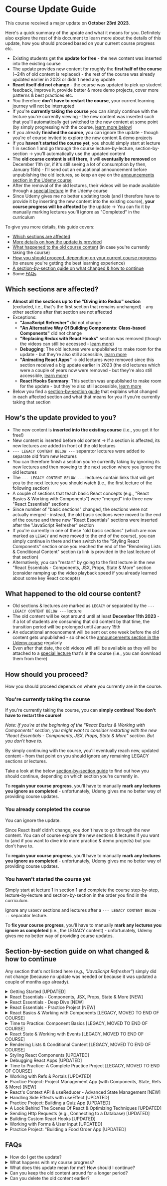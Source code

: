 # Course Update Guide

This course received a major update on **October 23rd 2023**.

Here's a quick summary of the update and what it means for you. Definitely also explore the rest of this document to learn more about the details of this update, how you should proceed based on your current course progress etc.

- Existing students get the **update for free** - the new content was inserted into the existing course
- The update provides new content for roughly the **first half of the course** (~24h of old content is replaced) - the rest of the course was already updated earlier in 2023 or didn't need any update
- **React itself did not change** - the course was updated to pick up student feedback, improve it, provide better & more demo projects, cover more patterns & best practices etc.
- You therefore **don't have to restart the course**, your current learning journey will not be interrupted
- If you're **currently taking the course** you can simply continue with the lecture you're currently viewing - the new content was inserted such that you'll automatically get switched to the new content at some point (by simply progressing with the course, [learn more below](#youre-currently-taking-the-course))
- If you already **finished the course**, you can ignore the update - though you're of course invited to explore the new content & demo projects
- If you **haven't started the course yet**, you should simply start at lecture 1 in section 1 and go through the course lecture-by-lecture, section-by-section → you'll automatically use the updated content
- The **old course content is still there**, it will **eventually be removed** on December 11th (or, if it's still seeing a lot of consumption by then, January 15th) - I'll send out an educational announcement before unpublishing the old lectures, so keep an eye on the [announcements section in the Udemy course](https://www.udemy.com/course/react-the-complete-guide-incl-redux/learn/lecture/25888820#announcements)
- After the removal of the old lectures, their videos will be made available through a [special lecture](https://www.udemy.com/course/react-the-complete-guide-incl-redux/learn/lecture/25764404#announcements) in the Udemy course
- Since Udemy gives me no better updating tools (and I therefore have to provide it by inserting the new content into the existing course), **your course progress will be affected** by the update → You can fix it by manually marking lectures you'll ignore as "Completed" in the curriculum

To give you more details, this guide covers:
- [Which sections are affected](#which-sections-are-affected)
- [More details on how the update is provided](#hows-the-update-provided-to-you)
- [What happened to the old course content](#what-happened-to-the-old-course-content) (in case you're currently taking the course)
- [How you should proceed, depending on your current course progress](#how-should-you-proceed) (to ensure you're getting the best learning experience)
- [A section-by-section guide on what changed & how to continue](#section-by-section-guide-on-what-changed--how-to-continue)
- Some [FAQs](#faqs)

## Which sections are affected?

- **Almost all the sections up to the "Diving into Redux" section** (excluded, i.e., that's the first section that remains unchanged) - any other sections after that section are not affected
- Exceptions:
  - **"JavaScript Refresher"** did not change
  - **"An Alternative Way Of Building Components: Class-based Components"** did not change
  - **"Replacing Redux with React Hooks"** section was removed (though the videos can still be accessed - [learn more](#what-happened-to-the-old-course-content))
  - **Debugging**: The old lectures were unpublished to make room for the update - but they're also still accessible, [learn more](#what-happened-to-the-old-course-content)
  - **"Animating React Apps"** → old lectures were removed since this section received a big update earlier in 2023 (the old lectures which were a couple of years now were removed - but they're also still accessible, [learn more](#what-happened-to-the-old-course-content))
  - **React Hooks Summary**: This section was unpublished to make room for the update - but they're also still accessible, [learn more](#what-happened-to-the-old-course-content)
- Below you find a [section-by-section guide](#section-by-section-guide-on-what-changed--how-to-continue) that explains what changed in each affected section and what that means for you if you're currently taking that section

## How's the update provided to you?

- The new content is **inserted into the existing course** (i.e., you get it for free!)
- New content is inserted before old content → If a section is affected, its new lectures are added in front of the old lectures
- `--- LEGACY CONTENT BELOW ---` separator lectures were added to separate old from new lectures
- You can therefore finish a section you're currently taking by ignoring its new lectures and then moveing to the next section where you ignore the old lectures
- The `--- LEGACY CONTENT BELOW ---` lectures contain links that will get you to the next lecture you should watch (i.e., the first lecture of the following section)
- A couple of sections that teach basic React concepts (e.g., "React Basics & Working with Components") were "merged" into three new "React Essentials" sections
- Since number of "basic sections" changed, the sections were not actually merged - instead, the old basic sections were moved to the end of the course and three new "React Essentials" sections were inserted after the "JavaScript Refresher" section
- If you're currently in one of these "old basic sections" (which are now marked as `LEGACY` and were moved to the end of the course), you can simply continue in there and then switch to the "Styling React Components" section once you reached the end of the "Rendering Lists & Conditional Content" section (a link is provided in the last lecture of that section)
- Alternatively, you can "restart" by going to the first lecture in the new "React Essentials - Components, JSX, Props, State & More" section (consider ramping up the video playback speed if you already learned about some key React concepts)

## What happened to the old course content?

- Old sections & lectures are marked as `LEGACY` or separated by the `--- LEGACY CONTENT BELOW ---` lecture
- The old content will be kept around until at least **December 11th 2023** - if a lot of students are consuming that old content by that time, the transition period will be prolonged until January 15th
- An educational announcement will be sent out one week before the old content gets unpublished - so check the [announcements section in the Udemy course](https://www.udemy.com/course/react-the-complete-guide-incl-redux/learn/lecture/25888820#announcements) regularly
- Even after that date, the old videos will still be available as they will be attached to a [special lecture](https://www.udemy.com/course/react-the-complete-guide-incl-redux/learn/lecture/25764404#announcements) that's in the course (i.e., you can download them from there)

## How should you proceed?

How you should proceed depends on where you currently are in the course.

### You're currently taking the course

If you're currently taking the course, you can **simply continue! You don't have to restart the course!**

*Note: If you're at the beginning of the "React Basics & Working with Components" section, you might want to consider restarting with the new "React Essentials - Components, JSX, Props, State & More" section. But you don't have to.*

By simply continuing with the course, you'll eventually reach new, updated content - from that point on you should ignore any remaining LEGACY sections or lectures.

Take a look at the below [section-by-section guide](#section-by-section-guide-on-what-changed--how-to-continue) to find out how you should continue, depending on which section you're currently in.

To **regain your course progress**, you'll have to manually **mark any lectures you ignore as completed** - unfortunately, Udemy gives me no better way of providing course updates.

### You already completed the course

You can ignore the update.

Since React itself didn't change, you don't have to go through the new content. You can of course explore the new sections & lectures if you want to (and if you want to dive into more practice & demo projects) but you don't have to.

To **regain your course progress**, you'll have to manually **mark any lectures you ignore as completed** - unfortunately, Udemy gives me no better way of providing course updates.

### You haven't started the course yet

Simply start at lecture 1 in section 1 and complete the course step-by-step, lecture-by-lecture and section-by-section in the order you find in the curriculum.

Ignore any `LEGACY` sections and lectures after a `--- LEGACY CONTENT BELOW ---` separator lecture.

To **fix your course progress**, you'll have to manually **mark any lectures you ignore as completed** (i.e., the LEGACY content) - unfortunately, Udemy gives me no better way of providing course updates.

## Section-by-section guide on what changed & how to continue

Any section that's not listed here (*e.g., "JavaScript Refresher"*) simply did not change (because no update was needed or because it was updated a couple of months ago already).

<details>

<summary>Getting Started [UPDATED]</summary>

#### What changed?

All lecture videos were replaced with new videos.

#### If you're curently in this section
It's recommended that you revisit the (updated) lectures 9 & 10 (which are about creating React projects). You can ignore the other updated lectures.

After this section, you should simply continue with the next section (the "JavaScript Refresher") or, if you don't need that refresher, section 3 ("React Essentials - Components, JSX, Props, State & More")

#### If you already completed this section

It's recommended that you revisit the (updated) lectures 9 & 10 (which are about creating React projects). You can ignore the other updated lectures.

</details>

<details>

<summary>React Essentials - Components, JSX, Props, State & More [NEW]</summary>

#### What changed?

This is a brand-new section which, together with the following sections ("React Essentials - Deep Dive" and "React Essentials - Practice Project") replaces the old sections "React Basics & Working with Components", "Time to Practice: Component Basics", "React State & Working with Events" & "Rendering Lists & Conditional Content".

#### Should you go through this section?

If you just started the course: Yes!

If you're already taking the course, you should instead take a look at the details available for the section you're currently in to find out how to proceed.

Generally speaking, you can ignore these "React Essentials" sections if you're already taking the course since they teach the same content as the other sections, just with an optimized structure and nicer example apps.

</details>

<details>

<summary>React Essentials - Deep Dive [NEW]</summary>

#### What changed?

This is a brand-new section which, together with the following section ("React Essentials - Practice Project") and the preceding section ("React Essentials - Components, JSX, Props, State & More") replaces the old sections "React Basics & Working with Components", "Time to Practice: Component Basics", "React State & Working with Events" & "Rendering Lists & Conditional Content".

#### Should you go through this section?

If you just started the course: Yes!

If you're already taking the course, you should instead take a look at the details available for the section you're currently in to find out how to proceed.

Generally speaking, you can ignore these "React Essentials" sections if you're already taking the course since they teach the same content as the other sections, just with an optimized structure and nicer example apps.

</details>

<details>

<summary>React Essentials - Practice Project [NEW]</summary>

#### What changed?

This is a brand-new section which, together with the preceding sections ("React Essentials - Components, JSX, Props, State & More" and "React Essentials - Deep Dive") replaces the old sections "React Basics & Working with Components", "Time to Practice: Component Basics", "React State & Working with Events" & "Rendering Lists & Conditional Content".

#### Should you go through this section?

If you just started the course: Yes!

If you're already taking the course, you should instead take a look at the details available for the section you're currently in to find out how to proceed.

Generally speaking, you can ignore these "React Essentials" sections if you're already taking the course since they teach the same content as the other sections, just with an optimized structure and nicer example apps.

</details>

<details>

<summary>React Basics & Working with Components [LEGACY, MOVED TO END OF COURSE]</summary>

#### What changed?

Replaced by new "React Essentials" sections → the three new "React Essentials" sections replace this and the following old sections.

There is no 1:1 mapping between the old "React Basics & Working with Components" section and the new "React Essentials" sections - hence the old section was preserved and moved to the end of the course (so that it doesn't confuse new students who go through the course step by step).

#### If you're curently in this section

If you just started this section, it's best if you restart by going to the brand-new "React Essentials - Components, JSX, Props, State & More" section.

Otherwise, simply continue with this (and the following) sections and switch to the new, updated content after the "Rendering Lists & Conditional Content" section (switch to the "Styling React Components" section thereafter, a link will be provided at the end of the "Lists & Conditional Content" section).

If you want, you can of course switch to the new "React Essentials - Components, JSX, Props, State & More" section, no matter how far you already progressed into this old section. Consider ramping up playback speed in that case. 

If you do switch to the new, updated content (i.e., the "React Essentials" section), you should manually mark lectures in the old section as "Completed" to fix your course progress (unfortunately, Udemy gives me no way of providing updates that wouldn't mess with your course progress).

#### If you already completed this section
You can explore the brand-new "React Essentials - Components, JSX, Props, State & More" section but you don't have to.

</details>

<details>

<summary>Time to Practice: Component Basics [LEGACY, MOVED TO END OF COURSE]</summary>

#### What changed?

Replaced by new "React Essentials" sections → the three new "React Essentials" sections replace this and the following old sections.

There is no 1:1 mapping between the old "Time to Practice: Component Basics" section and the new "React Essentials" sections - hence the old section was preserved and **moved to the end of the course** (so that it doesn't confuse new students who go through the course step by step).

#### If you're curently in this section

Simply continue with this (and the following) sections and switch to the new, updated content after the "Rendering Lists & Conditional Content" section (switch to the "Styling React Components" section thereafter, a link will be provided at the end of the "Lists & Conditional Content" section).

If you want, you can of course switch to the new "React Essentials - Components, JSX, Props, State & More" section, no matter how far you already progressed into these old section(s). Consider ramping up playback speed in that case. 

If you do switch to the new, updated content (i.e., the "React Essentials" section), you should manually mark lectures in the old section as "Completed" to fix your course progress (unfortunately, Udemy gives me no way of providing updates that wouldn't mess with your course progress).

#### If you already completed this section
You can explore the brand-new "React Essentials - Components, JSX, Props, State & More" section but you don't have to.

</details>

<details>

<summary>React State & Working with Events [LEGACY, MOVED TO END OF COURSE]</summary>

#### What changed?

Replaced by new "React Essentials" sections → the three new "React Essentials" sections replace this and the following old sections.

There is no 1:1 mapping between the old "React State & Working with Events" section and the new "React Essentials" sections - hence the old section was preserved and **moved to the end of the course** (so that it doesn't confuse new students who go through the course step by step).

#### If you're curently in this section

Simply continue with this (and the following) section and switch to the new, updated content after the "Rendering Lists & Conditional Content" section (switch to the "Styling React Components" section thereafter, a link will be provided at the end of the "Lists & Conditional Content" section).

If you want, you can of course switch to the new "React Essentials - Components, JSX, Props, State & More" section, no matter how far you already progressed into these old section(s). Consider ramping up playback speed in that case. 

If you do switch to the new, updated content (i.e., the "React Essentials" section), you should manually mark lectures in the old section as "Completed" to fix your course progress (unfortunately, Udemy gives me no way of providing updates that wouldn't mess with your course progress).

#### If you already completed this section
You can explore the brand-new "React Essentials - Components, JSX, Props, State & More" section but you don't have to.

</details>

<details>

<summary>Rendering Lists & Conditional Content [LEGACY, MOVED TO END OF COURSE]</summary>

#### What changed?

Replaced by new "React Essentials" sections → the three new "React Essentials" sections replace this and the following old sections.

There is no 1:1 mapping between the old "Rendering Lists & Conditional Content" section and the new "React Essentials" sections - hence the old section was preserved and **moved to the end of the course** (so that it doesn't confuse new students who go through the course step by step).

#### If you're curently in this section

Simply continue with this section and switch to the new, updated content after completing this section (switch to the "Styling React Components" section thereafter, a link will be provided at the end of this "Lists & Conditional Content" section).

If you want, you can of course switch to the new "React Essentials - Components, JSX, Props, State & More" section, no matter how far you already progressed into these old section(s). Consider ramping up playback speed in that case. 

If you do switch to the new, updated content (i.e., the "React Essentials" section), you should manually mark lectures in the old section as "Completed" to fix your course progress (unfortunately, Udemy gives me no way of providing updates that wouldn't mess with your course progress).

#### If you already completed this section
You can explore the brand-new "React Essentials - Components, JSX, Props, State & More" section but you don't have to.

</details>

<details>

<summary>Styling React Components [UPDATED]</summary>

#### What changed?

Added new lectures in front of old lectures, separated by a `--- LEGACY CONTENT BELOW ---` lecture.

This section **was not moved**!

#### If you're curently in this section

If you have time, restart the section, otherwise simply continue with it (i.e., ignore the new lectures).

After finishing this section, continue with the next section (the "Debugging" section) - that will then already be an updated section (i.e., you switch to the updated content smoothly).

You should mark the lectures you're ignoring (i.e., either the new or the old lectures) as "Completed" manually to fix your course progress once you finished this section.

#### If you already completed this section

You can explore the new lectures that were added at the beginning of this section but you don't have to.

</details>

<details>

<summary>Debugging React Apps [UPDATED]</summary>

#### What changed?

Replaced the lecture videos of this section with new videos. The old content was removed right away to make room for the update since this was a very short section anyways.

This section **was not moved**!

#### If you're curently in this section

Simply restart the section (it's a very short section, hence I took this approach).

#### If you already completed this section

You can ignore the updated videos / this updated section.

</details>

<details>

<summary>Time to Practice: A Complete Practice Project [LEGACY, MOVED TO END OF COURSE]</summary>

#### What changed?

This section was not updated but it **was moved to the end of the course** since it's no longer needed in the updated course structure (as there are plenty of better demo & practice projects in the surrounding sections)

#### If you're curently in this section

Simply continue with the section and finish it. Thereafter, continue with the updated "Refs & Portals" section.

#### If you already completed this section

Since the lectures were not updated, nothing changes for you.

</details>

<details>

<summary>Working with Refs & Portals [UPDATED]</summary>

#### What changed?

This section was renamed (it was previously named "Diving Deeper: Working with Fragments, Portals & Refs"). Fragments are no longer covered in the (updated) section content (since they are covered in the "React Essentials" sections now).

Added new lectures in front of old lectures, separated by a `--- LEGACY CONTENT BELOW ---` lecture.

This section **was not moved**!

#### If you're curently in this section

If you have time, restart the section, otherwise simply continue with it (i.e., ignore the new lectures).

After finishing this section, continue with the next section - that will then already be an updated section (i.e., you switch to the updated content smoothly).

You should mark the lectures you're ignoring (i.e., either the new or the old lectures) as "Completed" manually to fix your course progress once you finished this section.

#### If you already completed this section

You can explore the new lectures that were added at the beginning of this section but you don't have to.

</details>

<details>

<summary>Practice Project: Project Management App (with Components, State, Refs & More) [NEW]</summary>

#### What changed?

This is a brand-new section with a brand-new demo app.

If you're already past this section, feel free to explore it and take it as an extra practice opportunity (you don't have to, though).

</details>

<details>

<summary>React's Context API & useReducer - Advanced State Management [NEW]</summary>

#### What changed?

This is a brand-new section, covering React's Context API.

Previously, this was covered in the next section after this section (which was named "Advanced: Handling Side Effects, Using Reducers & Using the Context API" and is now named just "Handling Side Effects with useEffect").
That section has been split up into two sections - this section here and the next section (i.e., the old, existing section which now also contains new content).

If you're already past this and the next section, you can ignore this (and the next) section. If you're currently in the next section (i.e., in the "Handling Side Effects with useEffect" section), you may want to restart with this section here (you don't have to though - see the details for the next section).

</details>

<details>

<summary>Handling Side Effects with useEffect [UPDATED]</summary>

#### What changed?

This section was renamed and split up (see below). It was previously named "Advanced: Handling Side Effects, Using Reducers & Using the Context API".

This section was split up into two separate sections:
- (1) "React's Context API & useReducer - Advanced State Management" - the section before this section here
- (2) "Handling Side Effects with useEffect" - this section

(1) contains only new lectures, (2) is this old section, which now contains both new and old lectures. New lectures were added in front of the old lectures, separated by a `--- LEGACY CONTENT BELOW ---` lecture.

This section **was not moved** (just split up into two sections)!

#### If you're curently in this section

If you have time, restart by going to the new "React's Context API & useReducer - Advanced State Management" section, otherwise simply continue with this section and the old lectures in there (i.e., ignore the new lectures).

After finishing this section, continue with the next section - that will then already be an updated section (i.e., you switch to the updated content smoothly).

You should mark the lectures you're ignoring (i.e., either the new lectures, including the ones in the newly added second section, or the old lectures) as "Completed" manually to fix your course progress once you finished this section.

#### If you already completed this section

You can explore the new lectures in both sections this section was split into.

</details>

<details>

<summary>Practice Project: Building a Quiz App [UPDATED]</summary>

#### What changed?

This section was renamed since we're now building a different demo / practice app (it was previously named "Practice Project: Building a Food Order App").

Added new lectures (→ Quiz app) in front of old lectures (→ Food order app), separated by a `--- LEGACY CONTENT BELOW ---` lecture.

This section **was not moved!**!

#### If you're curently in this section

If you have time, restart the section, otherwise simply continue with it (i.e., ignore the new lectures). You can also go through both the new and old lectures to build two practice apps.

After finishing this section, continue with the next section - that will then already be an updated section (i.e., you switch to the updated content smoothly).

You should mark any lectures you're ignoring (i.e., either the new or the old lectures) as "Completed" manually to fix your course progress once you finished this section.

#### If you already completed this section

You can explore the new lectures that were added at the beginning of this section but you don't have to.

</details>

<details>

<summary>A Look Behind The Scenes Of React & Optimizing Techniques [UPDATED]</summary>

#### What changed?

Replaced the lecture videos of this section with new videos. The old content was removed right away to make room for the update since this was a very short section anyways.

This section **was not moved**!

#### If you're curently in this section

Simply restart the section (it's a pretty short section, hence I took this approach).

#### If you already completed this section

You can explore the new lectures that were added at the beginning of this section but you don't have to.

</details>

<details>

<summary>Sending Http Requests (e.g., Connecting to a Database) [UPDATED]</summary>

#### What changed?

Added new lectures in front of old lectures, separated by a `--- LEGACY CONTENT BELOW ---` lecture.

This section **was not moved**!

#### If you're curently in this section

If you have time, restart the section, otherwise simply continue with it (i.e., ignore the new lectures).

After finishing this section, continue with the next section - that will then already be an updated section (i.e., you switch to the updated content smoothly). 

You should mark the lectures you're ignoring (i.e., either the new or the old lectures) as "Completed" manually to fix your course progress once you finished this section.

#### If you already completed this section

You can explore the new lectures that were added at the beginning of this section but you don't have to.

</details>

<details>

<summary>Building Custom React Hooks [UPDATED]</summary>

#### What changed?

Added new lectures in front of old lectures, separated by a `--- LEGACY CONTENT BELOW ---` lecture.

This section **was not moved**!

#### If you're curently in this section

If you have time, restart the section, otherwise simply continue with it (i.e., ignore the new lectures).

After finishing this section, continue with the next section - that will then already be an updated section (i.e., you switch to the updated content smoothly). 

You should mark the lectures you're ignoring (i.e., either the new or the old lectures) as "Completed" manually to fix your course progress once you finished this section.

#### If you already completed this section

You can explore the new lectures that were added at the beginning of this section but you don't have to.

</details>

<details>

<summary>Working with Forms & User Input [UPDATED]</summary>

#### What changed?

Added new lectures in front of old lectures, separated by a `--- LEGACY CONTENT BELOW ---` lecture.

This section **was not moved**!

#### If you're curently in this section

If you have time, restart the section, otherwise simply continue with it (i.e., ignore the new lectures).

After finishing this section, continue with the next section - that will then already be an updated section (i.e., you switch to the updated content smoothly). 

You should mark the lectures you're ignoring (i.e., either the new or the old lectures) as "Completed" manually to fix your course progress once you finished this section.

#### If you already completed this section

You can explore the new lectures that were added at the beginning of this section but you don't have to.

</details>

<details>

<summary>Practice Project: "Building a Food Order App [UPDATED]</summary>

#### What changed?

This section was renamed since we're now building a different demo / practice app (it was previously named "Practice Project: Adding Http & Forms To The Food Order App").

We now build a "Food Order" app from scratch in this section (instead of enhancing the old one which was built in an earlier section).

Added the new lectures (→ "Food Order" app from scratch) in front of the old lectures (→ enhancing the old "Food Order" app), separated by a `--- LEGACY CONTENT BELOW ---` lecture.

This section **was not moved**!

#### If you're curently in this section

If you have time, restart the section, otherwise simply continue with it (i.e., ignore the new lectures).

If you haven't started this section yet, you can ignore the old app - going through those old lectures only makes sense if you also built the first version of that old "Food Order" app in an earlier course section.

After finishing this section, continue with the next section - that will then already be an updated section (i.e., you switch to the updated content smoothly). 

You should mark the lectures you're ignoring (i.e., either the new or the old lectures) as "Completed" manually to fix your course progress once you finished this section.

#### If you already completed this section

You can explore the new lectures that were added at the beginning of this section but you don't have to.

</details>

## FAQs

<details>

<summary id="faq-how-to-get-update">How do I get the update?</summary>

It's free! I added brand-new lectures to the existing course. So if you're a student of this course, you can access those lectures.

To find out how you should proceed, take a look at my [progress-dependent guidelines](#how-should-you-proceed) before you then explore the [section-specific guidelines](#section-by-section-guide-on-what-changed--how-to-continue).

</details>

<details>

<summary id="faq-how-to-fix-course-progress">What happens with my course progress?</summary>

Unfortunately, Udemy gives me no great course updating tools, hence I have to provide updates by adding new lectures into existing courses.

This does affect your course progress since new lectures are added.

You can always mark lectures as "Completed" manually though - this allows you to quickly adjust the course progress such that it correctly reflects your actual progress.

</details>

<details>

<summary id="faq-how-to-continue">What does this update mean for me? How should I continue?</summary>

React itself did not change, so you don't have to restart the course or do anything like that.

How you can get the most out of this update simply depends on your current course progress.

Therefore, as a first step, take a look at my [progress-dependent guidelines](#how-should-you-proceed) before you then explore the [section-specific guidelines](#section-by-section-guide-on-what-changed--how-to-continue).

</details>

<details>

<summary id="faq-keep-old-content-around-longer">Can you keep the old content around for a longer period?</summary>

Unfortunately, Udemy gives me no great course updating tools, hence I have to provide updates by adding new lectures into existing courses.

Of course, this can cause some confusion, mess with course progress and bloat the course. That's why I'm only keeping the old, outdated content around for a limited time period (until December 11th 2023).

But I don't remove it instantly, because I want to allow existing students to finish the section(s) they are currently working on.

Therefore, I'm trying to find a good balance between removing the old content too early and too late. If it turns out that a significant number of students is still using the "old" content by the time I want to remove it, I'll probably prolong the transition period by a few weeks (until mid-January 2024). Otherwise, the content gets removed by December 11th 2023.

</details>

<details>

<summary id="faq-keep-old-content-around-shorter">Can you delete the old content earlier?</summary>

Unfortunately, Udemy gives me no great course updating tools, hence I have to provide updates by adding new lectures into existing courses.

Of course, this can cause some confusion, mess with course progress and bloat the course. That's why I'm only keeping the old, outdated content around for a limited time period (until December 11th 2023).

But I don't remove it instantly, because I want to allow existing students to finish the section(s) they are currently working on.

Therefore, I'm trying to find a good balance between removing the old content too early and too late.

</details>